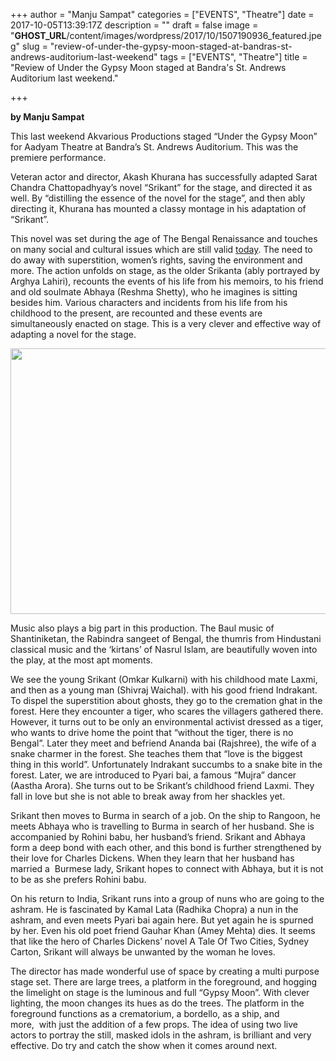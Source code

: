 +++
author = "Manju Sampat"
categories = ["EVENTS", "Theatre"]
date = 2017-10-05T13:39:17Z
description = ""
draft = false
image = "__GHOST_URL__/content/images/wordpress/2017/10/1507190936_featured.jpeg"
slug = "review-of-under-the-gypsy-moon-staged-at-bandras-st-andrews-auditorium-last-weekend"
tags = ["EVENTS", "Theatre"]
title = "Review of Under the Gypsy Moon staged  at Bandra's St. Andrews Auditorium last weekend."

+++


<p dir="auto"><strong>by Manju Sampat</strong></p>
<p>This last weekend Akvarious Productions staged &#8220;Under the Gypsy Moon&#8221; for Aadyam Theatre at Bandra&#8217;s St. Andrews Auditorium. This was the premiere performance.</p>
<p>Veteran actor and director, Akash Khurana has successfully adapted Sarat Chandra Chattopadhyay&#8217;s novel &#8220;Srikant&#8221; for the stage, and directed it as well. By &#8220;distilling the essence of the novel for the stage&#8221;, and then ably directing it, Khurana has mounted a classy montage in his adaptation of &#8220;Srikant&#8221;.</p>
<p>This novel was set during the age of The Bengal Renaissance and touches on many social and cultural issues which are still valid <a href="https://airmail.calendar/2017-10-05%2012:00:00%20IST">today</a>. The need to do away with superstition, women&#8217;s rights, saving the environment and more. The action unfolds on stage, as the older Srikanta (ably portrayed by Arghya Lahiri), recounts the events of his life from his memoirs, to his friend and old soulmate Abhaya (Reshma Shetty), who he imagines is sitting besides him. Various characters and incidents from his life from his childhood to the present, are recounted and these events are simultaneously enacted on stage. This is a very clever and effective way of adapting a novel for the stage.</p>
<p><a href="https://i1.wp.com/bandra.info/wp-content/uploads/2017/10/IMG_1348_full.jpg?ssl=1"><img loading="lazy" class="aligncenter" src="https://i2.wp.com/bandra.info/wp-content/uploads/2017/10/IMG_1348.jpg?resize=638%2C425&#038;ssl=1" width="638" height="425" align="middle" data-recalc-dims="1" /></a></p>
<p>Music also plays a big part in this production. The Baul music of Shantiniketan, the Rabindra sangeet of Bengal, the thumris from Hindustani classical music and the &#8216;kirtans&#8217; of Nasrul Islam, are beautifully woven into the play, at the most apt moments.</p>
<p>We see the young Srikant (Omkar Kulkarni) with his childhood mate Laxmi, and then as a young man (Shivraj Waichal). with his good friend Indrakant. To dispel the superstition about ghosts, they go to the cremation ghat in the forest. Here they encounter a tiger, who scares the villagers gathered there. However, it turns out to be only an environmental activist dressed as a tiger, who wants to drive home the point that &#8220;without the tiger, there is no Bengal&#8221;. Later they meet and befriend Ananda bai (Rajshree), the wife of a snake charmer in the forest. She teaches them that &#8220;love is the biggest thing in this world&#8221;. Unfortunately Indrakant succumbs to a snake bite in the forest. Later, we are introduced to Pyari bai, a famous &#8220;Mujra&#8221; dancer (Aastha Arora). She turns out to be Srikant&#8217;s childhood friend Laxmi. They fall in love but she is not able to break away from her shackles yet.</p>
<p>Srikant then moves to Burma in search of a job. On the ship to Rangoon, he meets Abhaya who is travelling to Burma in search of her husband. She is accompanied by Rohini babu, her husband&#8217;s friend. Srikant and Abhaya form a deep bond with each other, and this bond is further strengthened by their love for Charles Dickens. When they learn that her husband has married a  Burmese lady, Srikant hopes to connect with Abhaya, but it is not to be as she prefers Rohini babu.</p>
<p>On his return to India, Srikant runs into a group of nuns who are going to the ashram. He is fascinated by Kamal Lata (Radhika Chopra) a nun in the ashram, and even meets Pyari bai again here. But yet again he is spurned by her. Even his old poet friend Gauhar Khan (Amey Mehta) dies. It seems that like the hero of Charles Dickens&#8217; novel A Tale Of Two Cities, Sydney Carton, Srikant will always be unwanted by the woman he loves.</p>
<p>The director has made wonderful use of space by creating a multi purpose stage set. There are large trees, a platform in the foreground, and hogging the limelight on stage is the luminous and full &#8220;Gypsy Moon&#8221;. With clever lighting, the moon changes its hues as do the trees. The platform in the foreground functions as a crematorium, a bordello, as a ship, and more,  with just the addition of a few props. The idea of using two live actors to portray the still, masked idols in the ashram, is brilliant and very effective. Do try and catch the show when it comes around next.</p>



